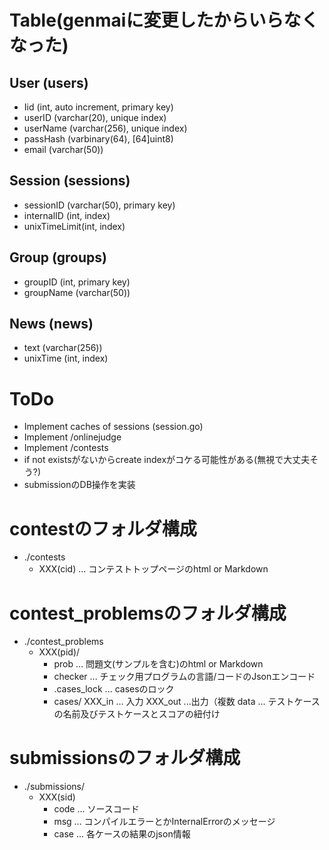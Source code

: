 # Table(genmaiに変更したからいらなくなった)

## User (users)
- Iid (int, auto increment, primary key)
- userID (varchar(20), unique index)
- userName (varchar(256), unique index)
- passHash (varbinary(64), \[64\]uint8)
- email (varchar(50))

## Session (sessions)
- sessionID (varchar(50), primary key)
- internalID (int, index)
- unixTimeLimit(int, index)

## Group (groups)
- groupID (int, primary key)
- groupName (varchar(50))

## News (news)
- text (varchar(256))
- unixTime (int, index)

# ToDo
- Implement caches of sessions (session.go)
- Implement /onlinejudge
- Implement /contests
- if not existsがないからcreate indexがコケる可能性がある(無視で大丈夫そう?)
- submissionのDB操作を実装

# contestのフォルダ構成
- ./contests
    - XXX(cid) ... コンテストトップページのhtml or Markdown

# contest_problemsのフォルダ構成
- ./contest_problems
    - XXX(pid)/
        - prob ... 問題文(サンプルを含む)のhtml or Markdown
        - checker ... チェック用プログラムの言語/コードのJsonエンコード
        - .cases_lock ... casesのロック
        - cases/
            XXX_in ... 入力
            XXX_out ...出力（複数
            data ... テストケースの名前及びテストケースとスコアの紐付け

# submissionsのフォルダ構成
- ./submissions/
    - XXX(sid)
        - code ... ソースコード
        - msg ... コンパイルエラーとかInternalErrorのメッセージ
        - case ... 各ケースの結果のjson情報